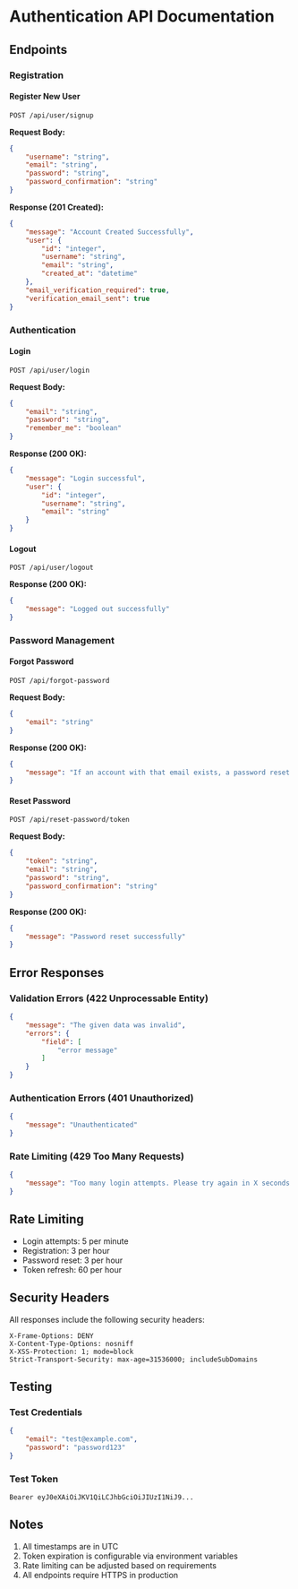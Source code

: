 # Authentication API Documentation

## Endpoints

### Registration

#### Register New User
```http
POST /api/user/signup
```

**Request Body:**
```json
{
    "username": "string",
    "email": "string",
    "password": "string",
    "password_confirmation": "string"
}
```

**Response (201 Created):**
```json
{
    "message": "Account Created Successfully",
    "user": {
        "id": "integer",
        "username": "string",
        "email": "string",
        "created_at": "datetime"
    },
    "email_verification_required": true,
    "verification_email_sent": true
}
```

### Authentication

#### Login
```http
POST /api/user/login
```

**Request Body:**
```json
{
    "email": "string",
    "password": "string",
    "remember_me": "boolean"
}
```

**Response (200 OK):**
```json
{
    "message": "Login successful",
    "user": {
        "id": "integer",
        "username": "string",
        "email": "string"
    }
}
```

#### Logout
```http
POST /api/user/logout
```

**Response (200 OK):**
```json
{
    "message": "Logged out successfully"
}
```

### Password Management

#### Forgot Password
```http
POST /api/forgot-password
```

**Request Body:**
```json
{
    "email": "string"
}
```

**Response (200 OK):**
```json
{
    "message": "If an account with that email exists, a password reset link has been sent."
}
```

#### Reset Password
```http
POST /api/reset-password/token
```

**Request Body:**
```json
{
    "token": "string",
    "email": "string",
    "password": "string",
    "password_confirmation": "string"
}
```

**Response (200 OK):**
```json
{
    "message": "Password reset successfully"
}
```

## Error Responses

### Validation Errors (422 Unprocessable Entity)
```json
{
    "message": "The given data was invalid",
    "errors": {
        "field": [
            "error message"
        ]
    }
}
```

### Authentication Errors (401 Unauthorized)
```json
{
    "message": "Unauthenticated"
}
```

### Rate Limiting (429 Too Many Requests)
```json
{
    "message": "Too many login attempts. Please try again in X seconds."
}
```

## Rate Limiting

- Login attempts: 5 per minute
- Registration: 3 per hour
- Password reset: 3 per hour
- Token refresh: 60 per hour

## Security Headers

All responses include the following security headers:
```
X-Frame-Options: DENY
X-Content-Type-Options: nosniff
X-XSS-Protection: 1; mode=block
Strict-Transport-Security: max-age=31536000; includeSubDomains
```

## Testing

### Test Credentials
```json
{
    "email": "test@example.com",
    "password": "password123"
}
```

### Test Token
```
Bearer eyJ0eXAiOiJKV1QiLCJhbGciOiJIUzI1NiJ9...
```

## Notes

1. All timestamps are in UTC
2. Token expiration is configurable via environment variables
3. Rate limiting can be adjusted based on requirements
4. All endpoints require HTTPS in production 